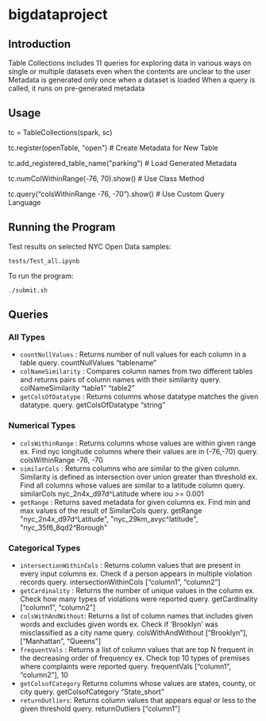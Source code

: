 # bigdataproject
## Introduction
Table Collections includes 11 queries for exploring data in various ways on single or multiple datasets even when the contents are unclear to the user
Metadata is generated only once when a dataset is loaded
When a query is called, it runs on pre-generated metadata

## Usage
tc = TableCollections(spark, sc)

tc.register(openTable, "open") # Create Metadata for New Table

tc.add_registered_table_name("parking") # Load Generated Metadata

tc.numColWithinRange(-76, 70).show() # Use Class Method

tc.query(“colsWithinRange -76, -70”).show() # Use Custom Query Language

## Running the Program
Test results on selected NYC Open Data samples:

    tests/Test_all.ipynb

To run the program:

    ./submit.sh

## Queries

### All Types

* `countNullValues` : Returns number of null values for each column in a table
query. countNullValues “tablename”
*	`colNameSimilarity` : Compares column names from two different tables and returns
pairs of column names with their similarity
query. colNameSimilarity “table1” “table2”
* `getColsOfDatatype` : Returns columns whose datatype matches the given datatype.
query. getColsOfDatatype “string”

### Numerical Types

* `colsWithinRange` : Returns columns whose values are within given range
 	ex. Find nyc longitude columns where their values are in (-76,-70)
query. colsWithinRange -76, -70​
* `similarCols` : Returns columns who are similar to the given column. Similarity is
defined as intersection over union greater than threshold
ex. Find all columns whose values are similar to a latitude column
query. similarCols nyc_2n4x_d97d^Latitude where iou >= 0.001​
* `getRange` : Returns saved metadata for given columns
 	ex. Find min and max values of the result of SimilarCols
query. getRange "nyc_2n4x_d97d^Latitude",
"nyc_29km_avyc^latitude", "nyc_35f6_8qd2^Borough"

### Categorical Types
* `intersectionWithinCols` : Returns column values that are present in every input columns
ex. Check if a person appears in multiple violation records
query. intersectionWithinCols [“column1”, “column2”]
* `getCardinality` : Returns the number of unique values in the column
ex. Check how many types of violations were reported
query. getCardinality [“column1”, “column2”]
* `colsWithAndWithout`: Returns a list of column names that includes given words and
excludes given words
ex. Check if ‘Brooklyn’ was misclassified as a city name
query. colsWithAndWithout [“Brooklyn”], [“Manhattan”, “Queens”]
* `frequentVals` :
	Returns a list of column values that are top N frequent in the
decreasing order of frequency
ex. Check top 10 types of premises where complaints were
reported
query. frequentVals [“column1”, “column2”], 10
* `getColsofCategory`
	Returns columns whose values are states, county, or city
query. getColsofCategory “State_short”
* `returnOutliers`:
	Returns column values that appears equal or less to the given
threshold
	query. returnOutliers [“column1”]
